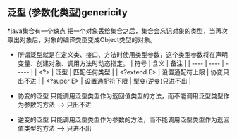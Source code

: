 ## 泛型 (参数化类型)genericity
 *java集合有一个缺点 把一个对象丢给集合之后，集合会忘记对象的类型，当再次取出对象后，对象的编译类型变成Object类型的对象。
* 所谓泛型就是在定义类、接口、方法时使用类型参数，这个类型参数将在声明变量、创建对象、调用方法时动态指定。
|     符号    |   含义  |     备注    | 
|     ----   |   ---- |     -----    |
| <?> | 泛型 | 匹配任何类型 |
| <?extend E> | 设置通配符上限 | 协变只出不进 |
| <?super E> | 设置通配符下限 | 型变(逆变)只进不出 |

* 协变的泛型 只能调用泛型类型作为返回值类型的方法，而不能调用泛型类型作为参数的方法 --> 只出不进 
* 逆变的泛型 只能调用泛型类型作为参数的方法，而不能调用泛型类型作为返回值类型的方法 --> 只进不出
